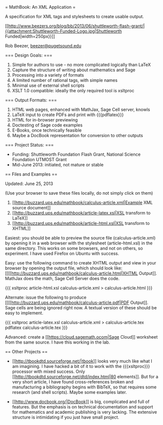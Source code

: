 = MathBook: An XML Application =

A specification for XML tags and stylesheets to create usable output.

[[http://www.beezers.org/blog/bb/2013/06/shuttleworth-flash-grant/|{{attachment:Shuttleworth-Funded-Logo.jpg|Shuttleworth Funded|width=250px}}]]

Rob Beezer, beezer@pugetsound.edu

=== Design Goals: ===

  1. Simple for authors to use - no more complicated logically than LaTeX
  1. Capture the structure of writing about mathematics and Sage
  1. Processing into a variety of formats
  1. A limited number of rational tags, with simple names
  1. Minimal use of external shell scripts
  1. XSLT 1.0 compatible: ideally the only required tool is xsltproc 

=== Output Formats: ===

  1.  HTML web pages, enhanced with MathJax, Sage Cell server, knowls
  1.  LaTeX input to create PDFs and print with {{{pdflatex}}}
  1.  HTML for in-browser previewing
  1.  Doctesting of Sage code examples
  1.  E-Books, once technically feasible
  1.  Maybe a DocBook representation for conversion to other outputs

=== Project Status: ===

  * Funding:  Shuttleworth Foundation Flash Grant, National Science Foundation UTMOST Grant
  * Mid-June 2013: initiated, not mature or stable


== Files and Examples ==

Updated: June 25, 2013
  
  (Use your browser to save these files locally, do not simply click on them)

  1.  [[http://buzzard.ups.edu/mathbook/calculus-article.xml|Example XML source document]]
  1.  [[http://buzzard.ups.edu/mathbook/article-latex.xsl|XSL transform to LaTeX]]
  1.  [[http://buzzard.ups.edu/mathbook/article-html.xsl|XSL transform to XHTML]]

Easiest: you should be able to preview the source file (calculus-article.xml) by opening it in a web browser with the stylesheet (article-html.xsl) in the same directory.  This works on some browsers, and not on others, so experiment.  I have used Firefox on Ubuntu with success.

Easy: use the following command to create XHTML output and view in your browser by opening the output file, which should look like:  [[[[http://buzzard.ups.edu/mathbook/calculus-article.html|XHTML Output]].  MathJax does the math, Sage Cell Server does the code.

{{{
xsltproc article-html.xsl calculus-article.xml > calculus-article.html
}}}

Alternate: issue the following to produce [[[[http://buzzard.ups.edu/mathbook/calculus-article.pdf|PDF Output]].  Sage cells are being ignored right now.  A textual version of these should be easy to implement.

{{{
xsltproc article-latex.xsl calculus-article.xml > calculus-article.tex
pdflatex calculus-article.tex
}}}

Advanced: create a [[https://cloud.sagemath.ocom|Sage Cloud]] worksheet from the same source.  I have this working in the lab.

== Other Projects ==

 * [[http://tbookdtd.sourceforge.net/|tbook]] looks very much like what I am imagining.  I have hacked a bit of it to work with the {{{xsltproc}}} processor with mixed success.  Only [[http://tbookdtd.sourceforge.net/dtd/index.html|80 elements]].  But for a very short article, I have found cross-references broken and manufacturing a bibliography begins with BibTeX, so that requires some research (and shell scripts).  Maybe some examples later.

 * [[http://www.docbook.org/|DocBook]] is big, complicated and full of features. But the emphasis is on technical documentation and support for mathematics and academic publishing is very lacking.  The extensive structure is intimidating if you just have small project.
